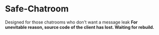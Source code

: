 # Safe-Chatroom
Designed for those chatrooms who don't want a message leak
__For unevitable reason, source code of the client has lost. Waiting for rebuild.__

